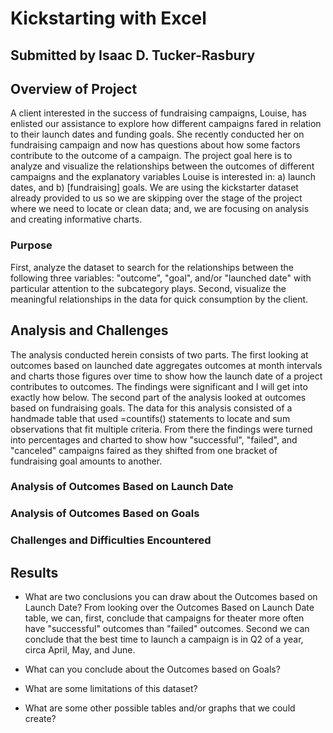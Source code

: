 # Kickstarting with Excel
Submitted by Isaac D. Tucker-Rasbury
---

## Overview of Project
A client interested in the success of fundraising campaigns, Louise, has enlisted our assistance
to explore how different campaigns fared in relation to their launch dates and funding goals. 
She recently conducted her on fundraising campaign and now has questions about how some factors 
contribute to the outcome of a campaign. The project goal here is to analyze and visualize
the relationships between the outcomes of different campaigns and the explanatory variables
Louise is interested in: a) launch dates, and b) [fundraising] goals. We are using the 
kickstarter dataset already provided to us so we are skipping over the stage of the 
project where we need to locate or clean data; and, we are focusing on analysis and creating informative charts.


### Purpose
First, analyze the dataset to search for the relationships between the following three 
variables: "outcome", "goal", and/or "launched date" with particular attention to the subcategory
plays. Second, visualize the meaningful relationships in the data for quick consumption by the client.


## Analysis and Challenges
The analysis conducted herein consists of two parts. The first looking at outcomes based on
launched date aggregates outcomes at month intervals and charts those figures over time to
show how the launch date of a project contributes to outcomes. The findings were significant and 
I will get into exactly how below. The second part of the analysis looked at outcomes based on 
fundraising goals. The data for this analysis consisted of a handmade table that used =countifs()
statements to locate and sum observations that fit multiple criteria. From there the findings were
turned into percentages and charted to show how "successful", "failed", and "canceled" campaigns
faired as they shifted from one bracket of fundraising goal amounts to another.

### Analysis of Outcomes Based on Launch Date


### Analysis of Outcomes Based on Goals

### Challenges and Difficulties Encountered

## Results

- What are two conclusions you can draw about the Outcomes based on Launch Date?
From looking over the Outcomes Based on Launch Date table, we can, first, conclude that campaigns 
for theater more often have "successful" outcomes than "failed" outcomes. Second we can 
conclude that the best time to launch a campaign is in Q2 of a year, circa April, May, and June.

- What can you conclude about the Outcomes based on Goals?

- What are some limitations of this dataset?

- What are some other possible tables and/or graphs that we could create?
